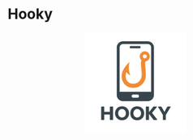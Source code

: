 # Hooky 

<div align="center">
<img src="assets/hooky_icon.png" alt="Description" width="200" height="200">
</div>